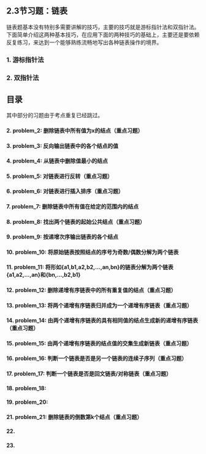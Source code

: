 ## 2.3节习题：链表

链表题基本没有特别多需要讲解的技巧，主要的技巧就是游标指针法和双指针法。下面简单介绍这两种基本技巧，在应用下面的两种技巧的基础上，主要还是要依赖反复练习，来达到一个能够熟练流畅地写出各种链表操作的境界。

### 1. 游标指针法

### 2. 双指针法


## 目录

其中部分的习题由于考点重复已经跳过。  

#### 2. problem_2: 删除链表中所有值为x的结点（重点习题）
#### 3. problem_3: 反向输出链表中的各个结点的值
#### 4. problem_4: 从链表中删除值最小的结点
#### 5. problem_5: 对链表进行反转（重点习题）
#### 6. problem_6: 对链表进行插入排序（重点习题）
#### 7. problem_7: 删除链表中所有值在给定的范围内的结点
#### 8. problem_8: 找出两个链表的起始公共结点（重点习题）
#### 9. problem_9: 按递增次序输出链表的各个结点
#### 10. problem_10: 将原始链表按照结点的序号为奇数/偶数分解为两个链表
#### 11. problem_11: 将形如{a1,b1,a2,b2,...,an,bn}的链表分解为两个链表{a1,a2,...,an}和{bn,...,b2,b1}
#### 12. problem_12: 删除递增有序链表中的所有重复值的结点（重点习题）
#### 13. problem_13: 将两个递增有序链表归并成为一个递增有序链表（重点习题）
#### 14. problem_14: 由两个递增有序链表的具有相同值的结点生成新的递增有序链表（重点习题）
#### 15. problem_15: 由两个递增有序链表的结点值的交集生成新链表（重点习题）
#### 16. problem_16: 判断一个链表是否是另一个链表的连续子序列（重点习题）
#### 17. problem_17: 判断一个链表是否是回文链表/对称链表（重点习题）
#### 18. problem_18: 
#### 19. problem_20: 
#### 21. problem_21: 删除链表的倒数第k个结点（重点习题）
#### 22. 
#### 23. 
